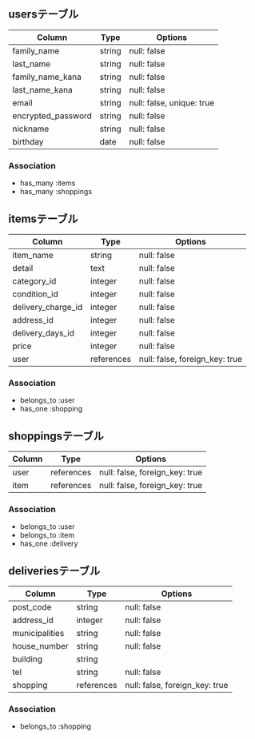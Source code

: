 
## usersテーブル

|Column                         |Type    |Options                   |
|-------------------------------|--------|--------------------------|
|family_name                    |string  |null: false               |
|last_name                      |string  |null: false               |
|family_name_kana               |string  |null: false               |
|last_name_kana                 |string  |null: false               |
|email                          |string  |null: false, unique: true |
|encrypted_password             |string  |null: false               |
|nickname                       |string  |null: false               |
|birthday                       |date    |null: false               |

### Association
- has_many :items
- has_many :shoppings



## itemsテーブル

|Column             |Type        |Options                        |
|-------------------|------------|-------------------------------|
|item_name          |string      |null: false                    |memo: 40文字まで
|detail             |text        |null: false                    |memo: 1000文字で
|category_id        |integer     |null: false                    |memo: ActiveHash
|condition_id       |integer     |null: false                    |memo: ActiveHash
|delivery_charge_id |integer     |null: false                    |memo: ActiveHash
|address_id         |integer     |null: false                    |memo: ActiveHash
|delivery_days_id   |integer     |null: false                    |memo: ActiveHash
|price              |integer     |null: false                    |
|user               |references  |null: false, foreign_key: true | 

### Association
- belongs_to :user
- has_one :shopping




## shoppingsテーブル

|Column        |Type       |Options                         |
|--------------|-----------|--------------------------------|
|user          |references |null: false, foreign_key: true  | 
|item          |references |null: false, foreign_key: true  |

### Association
- belongs_to :user
- belongs_to :item
- has_one :delivery




## deliveriesテーブル

|Column         |Type       |Options                         |
|---------------|-----------|--------------------------------|
|post_code      |string     |null: false                     |
|address_id     |integer    |null: false                     |memo: ActiveHash
|municipalities |string     |null: false                     |
|house_number   |string     |null: false                     |
|building       |string     |                                |
|tel            |string     |null: false                     |
|shopping       |references |null: false, foreign_key: true  |

### Association
- belongs_to :shopping

